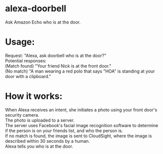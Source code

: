 # alexa-doorbell
Ask Amazon Echo who is at the door.

<h1>Usage:</h1>
Request: "Alexa, ask doorbell who is at the door?"<br />
Potential responses: <br />
(Match found) "Your friend Nick is at the front door."<br />
(No match) "A man wearing a red polo that says "HOA" is standing at your door with a clipboard."<br />

<h1>How it works:</h1>
When Alexa receives an intent, she initiates a photo using your front door's security camera.<br />
The photo is uploaded to a server.<br />
The server uses Facebook's facial image recognition software to determine if the person is on your friends list, and who the person is.<br />
If no match is found, the image is sent to CloudSight, where the image is described within 30 seconds by a human.<br />
Alexa tells you who is at the door.<br />
